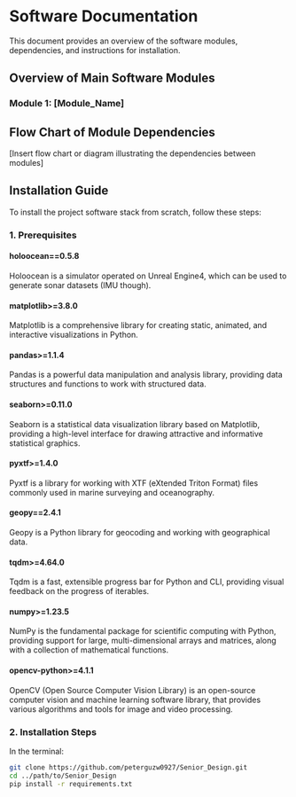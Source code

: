 # Software Documentation

This document provides an overview of the software modules, dependencies, and instructions for installation.

## Overview of Main Software Modules

### Module 1: [Module_Name]

## Flow Chart of Module Dependencies

[Insert flow chart or diagram illustrating the dependencies between modules]

## Installation Guide

To install the project software stack from scratch, follow these steps:

### 1. Prerequisites

#### holoocean==0.5.8
Holoocean is a simulator operated on Unreal Engine4, which can be used to generate sonar datasets (IMU though).

#### matplotlib>=3.8.0
Matplotlib is a comprehensive library for creating static, animated, and interactive visualizations in Python.

#### pandas>=1.1.4
Pandas is a powerful data manipulation and analysis library, providing data structures and functions to work with structured data.

#### seaborn>=0.11.0
Seaborn is a statistical data visualization library based on Matplotlib, providing a high-level interface for drawing attractive and informative statistical graphics.

#### pyxtf>=1.4.0
Pyxtf is a library for working with XTF (eXtended Triton Format) files commonly used in marine surveying and oceanography.

#### geopy==2.4.1
Geopy is a Python library for geocoding and working with geographical data.

#### tqdm>=4.64.0
Tqdm is a fast, extensible progress bar for Python and CLI, providing visual feedback on the progress of iterables.

#### numpy>=1.23.5
NumPy is the fundamental package for scientific computing with Python, providing support for large, multi-dimensional arrays and matrices, along with a collection of mathematical functions.

#### opencv-python>=4.1.1
OpenCV (Open Source Computer Vision Library) is an open-source computer vision and machine learning software library, that provides various algorithms and tools for image and video processing.

### 2. Installation Steps

In the terminal:

```bash
git clone https://github.com/peterguzw0927/Senior_Design.git
cd ../path/to/Senior_Design
pip install -r requirements.txt
